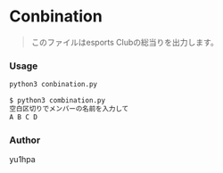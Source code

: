# Conbination
> このファイルはesports Clubの総当りを出力します。

### Usage
```python
python3 conbination.py
```

```bash
$ python3 combination.py
空白区切りでメンバーの名前を入力して
A B C D
```

### Author

yu1hpa
